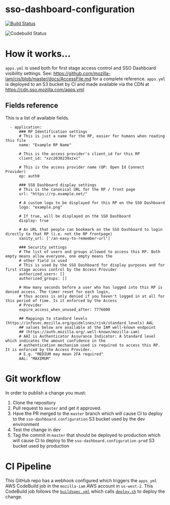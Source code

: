 # sso-dashboard-configuration

[![Build Status](https://travis-ci.org/mozilla-iam/sso-dashboard-configuration.svg?branch=master)](https://travis-ci.org/mozilla-iam/sso-dashboard-configuration)

![Codebuild Status](https://codebuild.us-west-2.amazonaws.com/badges?uuid=eyJlbmNyeXB0ZWREYXRhIjoiUWVHQlJNT2FjckNEcUFtUzI4VVR3ZlBTYjRCYnl4SWhWcUx0TTFEMUMzWmFMM3N2eGdLOFJMTUl6NkNtQTFkRVdXa2RzSEQ5SGYvZWRZMW01Q2cvcXhRPSIsIml2UGFyYW1ldGVyU3BlYyI6IjZjWmVyRWdkRDFFVTllRksiLCJtYXRlcmlhbFNldFNlcmlhbCI6MX0%3D&branch=master)

# How it works...

`apps.yml` is used both for first stage access control and SSO Dashboard visibility settings.
See: https://github.com/mozilla-iam/cis/blob/master/docs/AccessFile.md for a complete reference. `apps.yml` is deployed to an S3 bucket by CI and made available via the CDN at https://cdn.sso.mozilla.com/apps.yml

## Fields reference

This is a list of available fields.

```
  - application:
      ### RP Identification settings
      # This is just a name for the RP, easier for humans when reading this file
      name: "Example RP Name"

      # This is the access provider's client_id for this RP
      client_id: "xzc2030239xzxc"

      # This is the access provider name (OP: Open Id Connect Provider)
      op: auth0

      ### SSO Dashboard display settings
      # This is the canonical URL for the RP / front page
      url: "https://rp.example.net/"

      # A custom logo to be displayed for this RP on the SSO Dashboard
      logo: "example.png"

      # If true, will be displayed on the SSO Dashboard
      display: true

      # An URL that people can bookmark on the SSO Dashboard to login directly to that RP (i.e. not the RP frontpage)
      vanity_url: ['/an-easy-to-remember-url']

      ### Security settings
      # The list of users and groups allowed to access this RP. Both empty means allow everyone, one empty means the
      # other field is used
      # This is used by the SSO Dashboard for display purposes and for first stage access control by the Access Provider
      authorized_users: []
      authorized_groups: []

      # How many seconds before a user who has logged into this RP is denied access. The timer reset for each login,
      # thus access is only denied if you haven't logged in at all for this period of time. Is it enforced by the Access
      # Provider
      expire_access_when_unused_after: 7776000

      ## Mappings to standard levels (https://infosec.mozilla.org/guidelines/risk/standard_levels) AAL
      ## values below are available at the IAM well-known endpoint
      ## (https://auth.mozilla.org/.well-known/mozilla-iam)
      # AAI is Authenticator Assurance Indicator: A Standard level which indicates the amount confidence in the
      # authentication mechanism used is required to access this RP. It is enforced by the Access Provider.
      # E.g. "MEDIUM may mean 2FA required"
      AAL: "MAXIMUM"
```

# Git workflow

In order to publish a change you must:

1. Clone the repository
2. Pull request to `master` and get it approved.
3. Have the PR merged to the `master` branch which will cause CI to deploy to the `sso-dashboard.configuration` S3 bucket used by the dev environment
4. Test the change in dev
5. Tag the commit in `master` that should be deployed to production which will cause CI to deploy to the `sso-dashboard.configuration-prod` S3 bucket used by production

# CI Pipeline

This GitHub repo has a webhook configured which triggers the `apps_yml` AWS CodeBuild job in the `mozilla-iam` AWS account in `us-west-2`. This CodeBuild job follows the [`buildspec.yml`](buildspec.yml) which calls [`deploy.sh`](deploy.sh) to deploy the change.
